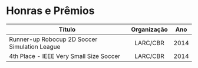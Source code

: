# Honras e Prêmios 
| Título                                        | Organização | Ano  |
|-----------------------------------------------|:-----------:|------|
| Runner-up Robocup 2D Soccer Simulation League |  LARC/CBR   | 2014 |
| 4th Place - IEEE Very Small Size Soccer       |  LARC/CBR   | 2014 |